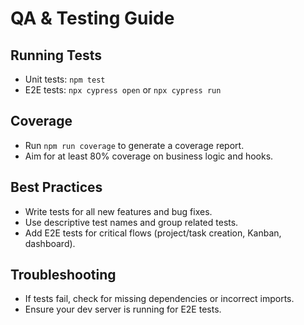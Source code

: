 # QA & Testing Guide

## Running Tests
- Unit tests: `npm test`
- E2E tests: `npx cypress open` or `npx cypress run`

## Coverage
- Run `npm run coverage` to generate a coverage report.
- Aim for at least 80% coverage on business logic and hooks.

## Best Practices
- Write tests for all new features and bug fixes.
- Use descriptive test names and group related tests.
- Add E2E tests for critical flows (project/task creation, Kanban, dashboard).

## Troubleshooting
- If tests fail, check for missing dependencies or incorrect imports.
- Ensure your dev server is running for E2E tests.
